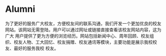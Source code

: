 ﻿# Alumni
为了更好的服务广大校友，方便校友间的联系沟通，我们开发一个更加优良的校友网站。该网站无需登陆，用户可以通过网址或链接直接查看该校友网站内容，这为广大
用户提供了更为方便的浏览经历。网站包括新闻中心、周年回顾、校友组织、校友人物、工大回忆、校友捐赠、校友通讯等模块，主要功能是展示我校校友、最好的服务我校
校友。
